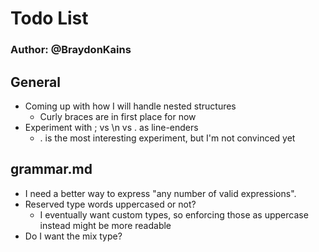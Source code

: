 # Todo List
### Author: @BraydonKains

## General
* Coming up with how I will handle nested structures
	* Curly braces are in first place for now
* Experiment with ; vs \n vs . as line-enders
	* . is the most interesting experiment, but I'm not convinced yet

## grammar.md
* I need a better way to express "any number of valid expressions".
* Reserved type words uppercased or not?
	* I eventually want custom types, so enforcing those as uppercase instead might be more readable
* Do I want the mix type?
